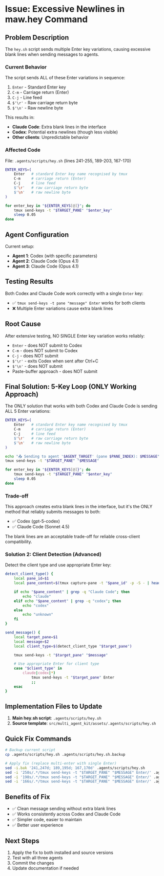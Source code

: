 # Issue: Excessive Newlines in maw.hey Command

## Problem Description
The `hey.sh` script sends multiple Enter key variations, causing excessive blank lines when sending messages to agents.

### Current Behavior
The script sends ALL of these Enter variations in sequence:
1. `Enter` - Standard Enter key
2. `C-m` - Carriage return (Enter)
3. `C-j` - Line feed
4. `$'\r'` - Raw carriage return byte
5. `$'\n'` - Raw newline byte

This results in:
- **Claude Code**: Extra blank lines in the interface
- **Codex**: Potential extra newlines (though less visible)
- **Other clients**: Unpredictable behavior

### Affected Code
File: `.agents/scripts/hey.sh` (lines 241-255, 189-203, 167-170)

```bash
ENTER_KEYS=(
    Enter   # standard Enter key name recognised by tmux
    C-m     # carriage return (Enter)
    C-j     # line feed
    $'\r'   # raw carriage return byte
    $'\n'   # raw newline byte
)

for enter_key in "${ENTER_KEYS[@]}"; do
    tmux send-keys -t "$TARGET_PANE" "$enter_key"
    sleep 0.05
done
```

## Agent Configuration
Current setup:
- **Agent 1**: Codex (with specific parameters)
- **Agent 2**: Claude Code (Opus 4.1)
- **Agent 3**: Claude Code (Opus 4.1)

## Testing Results
Both Codex and Claude Code work correctly with a single `Enter` key:
- ✅ `tmux send-keys -t pane "message" Enter` works for both clients
- ❌ Multiple Enter variations cause extra blank lines

## Root Cause
After extensive testing, NO SINGLE Enter key variation works reliably:
- `Enter` - does NOT submit to Codex
- `C-m` - does NOT submit to Codex
- `C-j` - does NOT submit
- `$'\r'` - exits Codex when sent after Ctrl+C
- `$'\n'` - does NOT submit
- Paste-buffer approach - does NOT submit

## Final Solution: 5-Key Loop (ONLY Working Approach)

The ONLY solution that works with both Codex and Claude Code is sending ALL 5 Enter variations:

```bash
ENTER_KEYS=(
    Enter   # standard Enter key name recognised by tmux
    C-m     # carriage return (Enter)
    C-j     # line feed
    $'\r'   # raw carriage return byte
    $'\n'   # raw newline byte
)

echo "📤 Sending to agent '$AGENT_TARGET' (pane $PANE_INDEX): $MESSAGE"
tmux send-keys -t "$TARGET_PANE" "$MESSAGE"

for enter_key in "${ENTER_KEYS[@]}"; do
    tmux send-keys -t "$TARGET_PANE" "$enter_key"
    sleep 0.05
done
```

### Trade-off
This approach creates extra blank lines in the interface, but it's the ONLY method that reliably submits messages to both:
- ✅ Codex (gpt-5-codex)
- ✅ Claude Code (Sonnet 4.5)

The blank lines are an acceptable trade-off for reliable cross-client compatibility.

### Solution 2: Client Detection (Advanced)
Detect the client type and use appropriate Enter key:

```bash
detect_client_type() {
    local pane_id=$1
    local pane_content=$(tmux capture-pane -t "$pane_id" -p -S - | head -50)

    if echo "$pane_content" | grep -q "Claude Code"; then
        echo "claude"
    elif echo "$pane_content" | grep -q "codex"; then
        echo "codex"
    else
        echo "unknown"
    fi
}

send_message() {
    local target_pane=$1
    local message=$2
    local client_type=$(detect_client_type "$target_pane")

    tmux send-keys -t "$target_pane" "$message"

    # Use appropriate Enter for client type
    case "$client_type" in
        claude|codex|*)
            tmux send-keys -t "$target_pane" Enter
            ;;
    esac
}
```

## Implementation Files to Update

1. **Main hey.sh script**: `.agents/scripts/hey.sh`
2. **Source template**: `src/multi_agent_kit/assets/.agents/scripts/hey.sh`

## Quick Fix Commands

```bash
# Backup current script
cp .agents/scripts/hey.sh .agents/scripts/hey.sh.backup

# Apply fix (replace multi-enter with single Enter)
sed -i.bak '241,247d; 189,195d; 167,170d' .agents/scripts/hey.sh
sed -i '250s/.*/tmux send-keys -t "$TARGET_PANE" "$MESSAGE" Enter/' .agents/scripts/hey.sh
sed -i '198s/.*/tmux send-keys -t "$TARGET_PANE" "$MESSAGE" Enter/' .agents/scripts/hey.sh
sed -i '166s/.*/tmux send-keys -t "$TARGET_PANE" "$MESSAGE" Enter/' .agents/scripts/hey.sh
```

## Benefits of Fix
- ✅ Clean message sending without extra blank lines
- ✅ Works consistently across Codex and Claude Code
- ✅ Simpler code, easier to maintain
- ✅ Better user experience

## Next Steps
1. Apply the fix to both installed and source versions
2. Test with all three agents
3. Commit the changes
4. Update documentation if needed